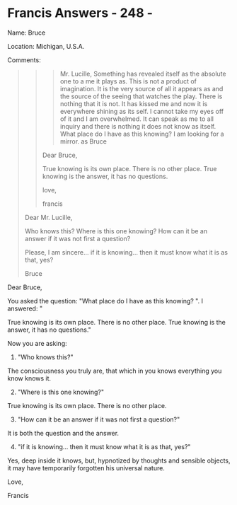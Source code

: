# Francis Answers - 248 - 

Name: Bruce 

Location: Michigan, U.S.A. 

Comments:

>>>Mr. Lucille, Something has revealed itself as the absolute one to a me it plays as. This is not a product of imagination. It is the very source of all it appears as and the source of the seeing that watches the play. There is nothing that it is not. It has kissed me and now it is everywhere shining as its self. I cannot take my eyes off of it and I am overwhelmed. It can speak as me to all inquiry and there is nothing it does not know as itself. What place do I have as this knowing? I am looking for a mirror. as Bruce
>>
>>Dear Bruce,
>>
>>True knowing is its own place. There is no other place. True knowing is the answer, it has no questions.
>>
>>love,
>>
>>francis
>
>Dear Mr. Lucille,
>
>Who knows this? Where is this one knowing? How can it be an answer if it was not first a question?
>
>Please, I am sincere... if it is knowing... then it must know what it is as that, yes?
>
>Bruce

Dear Bruce,

You asked the question: "What place do I have as this knowing? ". I answered: "

True knowing is its own place. There is no other place. True knowing is the answer, it has no questions."

Now you are asking:

1. "Who knows this?"

The consciousness you truly are, that which in you knows everything you know knows it.

2. "Where is this one knowing?"

True knowing is its own place. There is no other place.

3. "How can it be an answer if it was not first a question?"

It is both the question and the answer.

4. "if it is knowing... then it must know what it is as that, yes?"

Yes, deep inside it knows, but, hypnotized by thoughts and sensible objects, it may have temporarily forgotten his universal nature.

Love,

Francis


